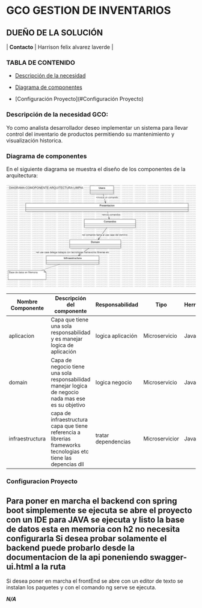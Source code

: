 # **GCO GESTION DE INVENTARIOS**

## **DUEÑO  DE LA SOLUCIÓN**


| **Contacto** | Harrison felix alvarez laverde        |

### **TABLA DE CONTENIDO**

- [Descripción de la necesidad](#descripción-de-la-necesidad)
- [Diagrama de componentes](#diagrama-de-componentes)

- [Configuración Proyecto](#Configuración Proyecto)

### Descripción de la necesidad GCO:

Yo como analista desarrollador deseo implementar un sistema para llevar control del inventario de productos permitiendo su mantenimiento y visualización historica.


### **Diagrama de componentes**

En el siguiente diagrama se muestra el diseño de los componentes de la arquitectura:

![Diseño de Arquitectura](diagrama%20componentes.jpg)

| **Nombre Componente** | **Descripción del componente**                                                                                   | **Responsabilidad** | **Tipo**      | **Herramienta**     |
|-----------------------|------------------------------------------------------------------------------------------------------------------|---------------------|---------------|---------------------|
| aplicacion            | Capa que tiene una sola responsabilidad y es manejar logica de aplicación                                        | logica aplicación   | Microservicio | Java                |
| domain                | Capa de negocio tiene una sola responsabilidad manejar logica de negocio nada mas ese es su objetivo             | logica negocio      | Microservicio| Java         |
| infraestructura       | capa de infraestructura capa que tiene referencia a librerias frameworks tecnologias etc tiene las depencias dll | tratar dependencias | Microservicior     | Java           |

### **Configuracion Proyecto**

Para poner en marcha el backend con spring boot simplemente se ejecuta se abre el proyecto con un IDE para JAVA se ejecuta y listo la base de datos esta en memoria con h2 no necesita configurarla
Si desea probar solamente el backend puede probarlo desde la documentacion de la api poneniendo swagger-ui.html a la ruta 
----
Si desea poner en marcha el frontEnd se abre con un editor de texto se instalan los paquetes y con el comando ng serve se ejecuta.

_**N/A**_